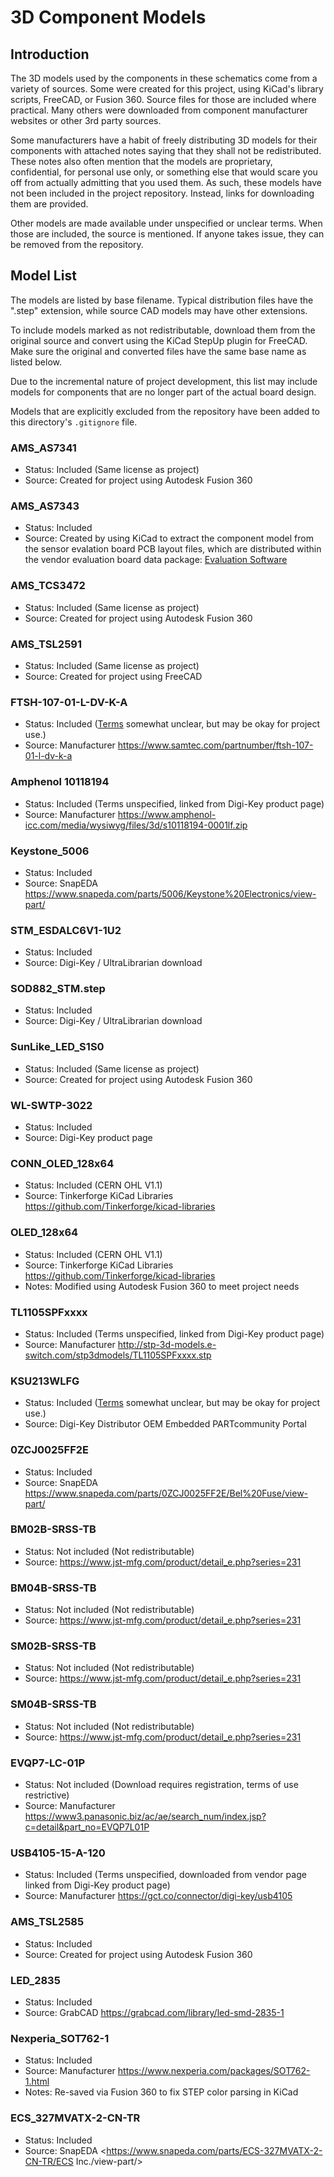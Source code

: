 # 3D Component Models

## Introduction

The 3D models used by the components in these schematics come from a variety
of sources. Some were created for this project, using KiCad's library
scripts, FreeCAD, or Fusion 360. Source files for those are included where
practical. Many others were downloaded from component manufacturer websites
or other 3rd party sources.

Some manufacturers have a habit of freely distributing 3D models for their
components with attached notes saying that they shall not be redistributed.
These notes also often mention that the models are proprietary, confidential,
for personal use only, or something else that would scare you off from
actually admitting that you used them. As such, these models have not been
included in the project repository. Instead, links for downloading them
are provided.

Other models are made available under unspecified or unclear terms.
When those are included, the source is mentioned. If anyone takes issue,
they can be removed from the repository.

## Model List

The models are listed by base filename. Typical distribution files have
the ".step" extension, while source CAD models may have other extensions.

To include models marked as not redistributable, download them from the
original source and convert using the KiCad StepUp plugin for FreeCAD.
Make sure the original and converted files have the same base name as
listed below.

Due to the incremental nature of project development, this list may include
models for components that are no longer part of the actual board design.

Models that are explicitly excluded from the repository have been added to
this directory's `.gitignore` file.

### AMS_AS7341
* Status: Included (Same license as project)
* Source: Created for project using Autodesk Fusion 360

### AMS_AS7343
* Status: Included
* Source: Created by using KiCad to extract the component model from the
  sensor evalation board PCB layout files, which are distributed within
  the vendor evaluation board data package:
  [Evaluation Software](https://ams.com/o/download-server/document-download/download/8404661)

### AMS_TCS3472
* Status: Included (Same license as project)
* Source: Created for project using Autodesk Fusion 360

### AMS_TSL2591
* Status: Included (Same license as project)
* Source: Created for project using FreeCAD

### FTSH-107-01-L-DV-K-A
* Status: Included ([Terms](https://www.cadenas.de/terms-of-use-3d-cad-models)
  somewhat unclear, but may be okay for project use.)
* Source: Manufacturer <https://www.samtec.com/partnumber/ftsh-107-01-l-dv-k-a>

### Amphenol 10118194
* Status: Included (Terms unspecified, linked from Digi-Key product page)
* Source: Manufacturer <https://www.amphenol-icc.com/media/wysiwyg/files/3d/s10118194-0001lf.zip>

### Keystone_5006
* Status: Included
* Source: SnapEDA <https://www.snapeda.com/parts/5006/Keystone%20Electronics/view-part/>

### STM_ESDALC6V1-1U2
* Status: Included
* Source: Digi-Key / UltraLibrarian download

### SOD882_STM.step
* Status: Included
* Source: Digi-Key / UltraLibrarian download

### SunLike_LED_S1S0
* Status: Included (Same license as project)
* Source: Created for project using Autodesk Fusion 360

### WL-SWTP-3022
* Status: Included
* Source: Digi-Key product page

### CONN_OLED_128x64
* Status: Included (CERN OHL V1.1)
* Source: Tinkerforge KiCad Libraries <https://github.com/Tinkerforge/kicad-libraries>

### OLED_128x64
* Status: Included (CERN OHL V1.1)
* Source: Tinkerforge KiCad Libraries <https://github.com/Tinkerforge/kicad-libraries>
* Notes: Modified using Autodesk Fusion 360 to meet project needs

### TL1105SPFxxxx
* Status: Included (Terms unspecified, linked from Digi-Key product page)
* Source: Manufacturer <http://stp-3d-models.e-switch.com/stp3dmodels/TL1105SPFxxxx.stp>

### KSU213WLFG
* Status: Included ([Terms](https://www.cadenas.de/terms-of-use-3d-cad-models)
  somewhat unclear, but may be okay for project use.)
* Source: Digi-Key Distributor OEM Embedded PARTcommunity Portal

### 0ZCJ0025FF2E
* Status: Included
* Source: SnapEDA <https://www.snapeda.com/parts/0ZCJ0025FF2E/Bel%20Fuse/view-part/>

### BM02B-SRSS-TB
* Status: Not included (Not redistributable)
* Source: https://www.jst-mfg.com/product/detail_e.php?series=231

### BM04B-SRSS-TB
* Status: Not included (Not redistributable)
* Source: https://www.jst-mfg.com/product/detail_e.php?series=231

### SM02B-SRSS-TB
* Status: Not included (Not redistributable)
* Source: https://www.jst-mfg.com/product/detail_e.php?series=231

### SM04B-SRSS-TB
* Status: Not included (Not redistributable)
* Source: https://www.jst-mfg.com/product/detail_e.php?series=231

### EVQP7-LC-01P
* Status: Not included (Download requires registration, terms of use restrictive)
* Source: Manufacturer <https://www3.panasonic.biz/ac/ae/search_num/index.jsp?c=detail&part_no=EVQP7L01P>

### USB4105-15-A-120
* Status: Included (Terms unspecified, downloaded from vendor page linked from Digi-Key product page)
* Source: Manufacturer <https://gct.co/connector/digi-key/usb4105>

### AMS\_TSL2585
* Status: Included
* Source: Created for project using Autodesk Fusion 360

### LED\_2835
* Status: Included
* Source: GrabCAD <https://grabcad.com/library/led-smd-2835-1>

### Nexperia\_SOT762-1
* Status: Included
* Source: Manufacturer <https://www.nexperia.com/packages/SOT762-1.html>
* Notes: Re-saved via Fusion 360 to fix STEP color parsing in KiCad

### ECS\_327MVATX-2-CN-TR
* Status: Included
* Source: SnapEDA <https://www.snapeda.com/parts/ECS-327MVATX-2-CN-TR/ECS Inc./view-part/>
